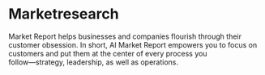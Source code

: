 # Marketresearch
Market Report helps businesses and companies flourish through their customer obsession. In short, AI Market Report empowers you to focus on customers and put them at the center of every process you follow―strategy, leadership, as well as operations. 
